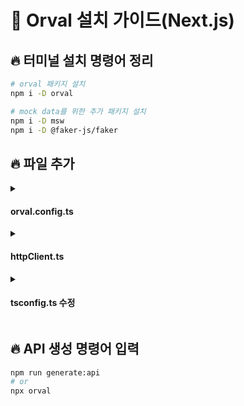# 📜 Orval 설치 가이드(Next.js)

## 🔥 터미널 설치 명령어 정리
```bash
# orval 패키지 설치
npm i -D orval

# mock data를 위한 추가 패키지 설치
npm i -D msw
npm i -D @faker-js/faker
```

## 🔥 파일 추가

<details>
  <summary><h4>orval.config.ts</h4></summary>

프로젝트 루트에 `orval.config.ts` 파일 생성

```ts
import { defineConfig } from 'orval';

export default defineConfig({
  mogazoa: {
    input: {
      // swagger ui의 json 경로 직접 지정
      // or 로컬 json 경로 지정
      target: './openapi.json',
    },
    output: {
      mode: 'tags-split',
      target: './src/api/endpoints/', // src/api/endpoints 폴더에 api 함수들 저장
      schemas: './src/api/models', // src/api/models 폴더에 요청,응답 type 저장
      client: 'react-query', //react-query 사용 지정
      mock: true, //msw를 이용한 mock data 생성 여부
      prettier: true,
      override: {
        mutator: { //custom fetch wrapper 경로 지정(axios 사용가능)
          path: './src/api/httpClient.ts',
          name: 'httpClient',
        }, 
        query: { //react-query 사용할 훅 선택
          useSuspenseQuery: true,
          useSuspenseInfiniteQuery: true,
          useInfiniteQueryParam: 'cursor', //infiniteQuery 훅을 생성할 기준 지정(param에 cursor라는 속성이 있는 api 만 infinitequery 생성)
        },
      },
    },
  },
});

```
  
</details>

<details>
  <summary><h4>httpClient.ts</h4></summary>

`src/api/httpClient.ts` 파일 생성

```ts
import { redirect } from 'next/navigation';

interface BaseAPIConfig {
  url: string;
  method: string;
  headers?: Record<string, string>;
  params?: Record<string, unknown>;
  data?: unknown;
  signal?: AbortSignal;
}

export const httpClient = async <T>(config: BaseAPIConfig): Promise<T> => {
  const isServer = typeof window === 'undefined';
  const environment = isServer ? '🔵 SERVER' : '🟢 CLIENT';
  const isDev = process.env.NODE_ENV === 'development';

  // 개발 환경에서만 로그
  if (isDev) {
    console.groupCollapsed(`${environment} 📤 API Request`);
    console.log('Method:', config.method.toUpperCase());
    console.log('URL:', config.url);
    console.log('Params:', config.params);
    console.log('Data:', config.data);
    console.groupEnd();
  }

  // queryString 처리
  const queryString = config.params
    ? (() => {
        const search = new URLSearchParams();
        Object.entries(config.params).forEach(([key, value]) => {
          if (value !== undefined && value !== null && value !== '') {
            search.append(key, String(value));
          }
        });
        const qs = search.toString();
        return qs ? `?${qs}` : '';
      })()
    : '';

  // token 처리
  let token: string | undefined;

  if (isServer) {
    const { cookies } = await import('next/headers');
    const cookieStore = await cookies();
    token = cookieStore.get('accessToken')?.value;
  } else {
    const match = document.cookie.match(new RegExp('(^| )accessToken=([^;]+)'));
    token = match ? decodeURIComponent(match[2]) : undefined;
  }

  // body 처리
  const hasBody = !['GET', 'HEAD'].includes(config.method.toUpperCase());
  const body = hasBody && config.data ? JSON.stringify(config.data) : undefined;

  // fetch 호출
  const response = await fetch(`${process.env.NEXT_PUBLIC_API_URL}${config.url}${queryString}`, {
    method: config.method,
    headers: {
      'Content-Type': 'application/json',
      ...(token && { Authorization: `Bearer ${token}` }),
      ...config.headers,
    },
    body,
    signal: config.signal,
    cache: 'no-store',
  });

  // 401 처리
  if (response.status === 401) {
    redirect('/login');
  }

  // 에러 처리
  if (!response.ok) {
    let errorMessage = `HTTP ${response.status}`;
    try {
      const errorData = await response.json();
      errorMessage = errorData.message || JSON.stringify(errorData);
    } catch {
      const text = await response.text();
      if (text) errorMessage = text;
    }
    throw new Error(errorMessage);
  }

  // 빈 응답 처리
  const contentType = response.headers.get('content-type');
  if (!contentType?.includes('application/json')) {
    const text = await response.text();
    return text as unknown as T;
  }

  return response.json();
};

```
  
</details>

<details>
  <summary><h4>tsconfig.ts 수정</h4></summary>

  - 오류 현상: `httpClient.ts`에 동적 import 적용 시 orval api 생성 오류 발생
  - 원인: 동적 import 가 ES6(ES2020)에 도입되었으나 next.js 프로젝트 생성 시 tsconfig.ts의 compilerOptions.target이 `ES2017`로 지정되어있어 `npm run generate:api` 실행 시 오류 발생
  - 해결: `tsconfig.ts`의 compilerOptions.target 속성의 값을 `ES2022`로 변경

> 참고자료: https://github.com/orval-labs/orval/issues/1634

```bash
Error: Your mutator file doesn't have the baseAPI exported function
```
  ```ts
    ...
    "compilerOptions": {
    "target": "ES2022",
    ...
  ```
</details>

## 🔥 API 생성 명령어 입력
```bash
npm run generate:api
# or
npx orval
```
